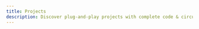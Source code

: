 ```yaml
---
title: Projects
description: Discover plug-and-play projects with complete code & circuit examples.
---
```

